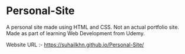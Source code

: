 # Personal-Site
A personal site made using HTML and CSS.
Not an actual portfolio site.
Made as part of learning Web Development from Udemy.

Website URL :- https://suhailkhn.github.io/Personal-Site/

